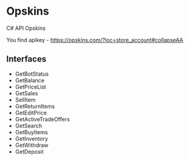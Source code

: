 # Opskins
C# API Opskins




You find apikey - https://opskins.com/?loc=store_account#collapseAA

<h2>Interfaces</h2>

<ul>
  <li> GetBotStatus </li>
  <li> GetBalance</li>
  <li> GetPriceList</li>
  <li> GetSales</li>
  <li> SellItem</li>
  <li> GetReturnItems</li>
  <li> GetEditPrice</li>
  <li> GetActiveTradeOffers</li>
  <li> GetSearch</li>
  <li> GetBuyItems</li>
  <li> GetInventory</li>
  <li> GetWithdraw</li>
  <li> GetDeposit</li>
</ul>  
